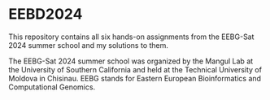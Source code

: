 # EEBD2024
This repository contains all six hands-on assignments from the EEBG-Sat 2024 summer school and my solutions to them.

The EEBG-Sat 2024 summer school was organized by the Mangul Lab at the University of Southern California and held at the Technical University of Moldova in Chisinau. EEBG stands for Eastern European Bioinformatics and Computational Genomics.
